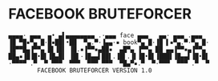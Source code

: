   # FACEBOOK BRUTEFORCER

    ▄▄▄▄· ▄▄▄  ▄• ▄▌▄▄▄▄▄▄▄▄ .·▄▄▄ face ▄▄▄   ▄▄· ▄▄▄ .▄▄▄  
    ▐█ ▀█▪▀▄ █·█▪██▌•██  ▀▄.▀·▐▄▄·▪ book▀▄ █·▐█ ▌▪▀▄.▀·▀▄ █·
    ▐█▀▀█▄▐▀▀▄ █▌▐█▌ ▐█.▪▐▀▀▪▄██▪  ▄█▀▄ ▐▀▀▄ ██ ▄▄▐▀▀▪▄▐▀▀▄ 
    ██▄▪▐█▐█•█▌▐█▄█▌ ▐█▌·▐█▄▄▌██▌.▐█▌.▐▌▐█•█▌▐███▌▐█▄▄▌▐█•█▌
    ·▀▀▀▀ .▀  ▀ ▀▀▀  ▀▀▀  ▀▀▀ ▀▀▀  ▀█▄▀▪.▀  ▀·▀▀▀  ▀▀▀ .▀  ▀
            FACEBOOK BRUTEFORCER VERSION 1.0
